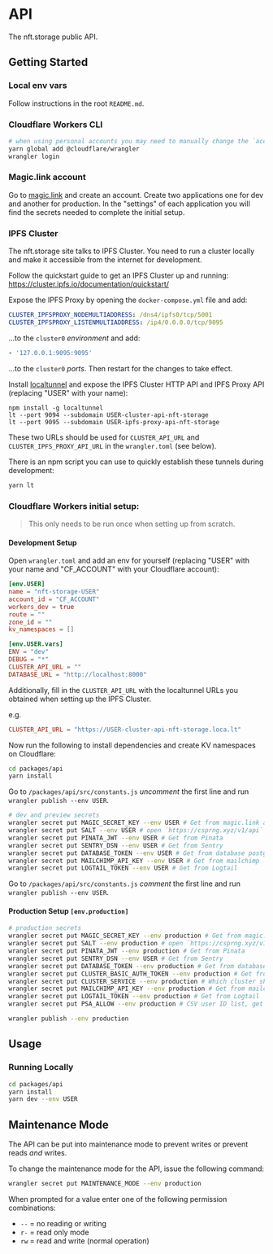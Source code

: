 # API

The nft.storage public API.

## Getting Started

### Local env vars

Follow instructions in the root `README.md`.

### Cloudflare Workers CLI

```bash
# when using personal accounts you may need to manually change the `account_id` inside `wrangler.toml`
yarn global add @cloudflare/wrangler
wrangler login
```

### Magic.link account

Go to [magic.link](https://magic.link) and create an account. Create two applications one for dev and another for production. In the "settings" of each application you will find the secrets needed to complete the initial setup.

### IPFS Cluster

The nft.storage site talks to IPFS Cluster. You need to run a cluster locally and make it accessible from the internet for development.

Follow the quickstart guide to get an IPFS Cluster up and running: https://cluster.ipfs.io/documentation/quickstart/

Expose the IPFS Proxy by opening the `docker-compose.yml` file and add:

```yaml
CLUSTER_IPFSPROXY_NODEMULTIADDRESS: /dns4/ipfs0/tcp/5001
CLUSTER_IPFSPROXY_LISTENMULTIADDRESS: /ip4/0.0.0.0/tcp/9095
```

...to the `cluster0` _environment_ and add:

```yaml
- '127.0.0.1:9095:9095'
```

...to the `cluster0` _ports_. Then restart for the changes to take effect.

Install [localtunnel](https://localtunnel.me/) and expose the IPFS Cluster HTTP API and IPFS Proxy API (replacing "USER" with your name):

```
npm install -g localtunnel
lt --port 9094 --subdomain USER-cluster-api-nft-storage
lt --port 9095 --subdomain USER-ipfs-proxy-api-nft-storage
```

These two URLs should be used for `CLUSTER_API_URL` and `CLUSTER_IPFS_PROXY_API_URL` in the `wrangler.toml` (see below).

There is an npm script you can use to quickly establish these tunnels during development:

```sh
yarn lt
```

### Cloudflare Workers initial setup:

> This only needs to be run once when setting up from scratch.

#### Development Setup

Open `wrangler.toml` and add an env for yourself (replacing "USER" with your name and "CF_ACCOUNT" with your Cloudflare account):

```toml
[env.USER]
name = "nft-storage-USER"
account_id = "CF_ACCOUNT"
workers_dev = true
route = ""
zone_id = ""
kv_namespaces = []

[env.USER.vars]
ENV = "dev"
DEBUG = "*"
CLUSTER_API_URL = ""
DATABASE_URL = "http://localhost:8000"
```

Additionally, fill in the `CLUSTER_API_URL` with the localtunnel URLs you obtained when setting up the IPFS Cluster.

e.g.

```toml
CLUSTER_API_URL = "https://USER-cluster-api-nft-storage.loca.lt"
```

Now run the following to install dependencies and create KV namespaces on Cloudflare:

```bash
cd packages/api
yarn install
```

Go to `/packages/api/src/constants.js` _uncomment_ the first line and run `wrangler publish --env USER`.

```bash
# dev and preview secrets
wrangler secret put MAGIC_SECRET_KEY --env USER # Get from magic.link account
wrangler secret put SALT --env USER # open `https://csprng.xyz/v1/api` in the browser and use the value of `Data`
wrangler secret put PINATA_JWT --env USER # Get from Pinata
wrangler secret put SENTRY_DSN --env USER # Get from Sentry
wrangler secret put DATABASE_TOKEN --env USER # Get from database postgrest
wrangler secret put MAILCHIMP_API_KEY --env USER # Get from mailchimp
wrangler secret put LOGTAIL_TOKEN --env USER # Get from Logtail
```

Go to `/packages/api/src/constants.js` _comment_ the first line and run `wrangler publish --env USER`.

#### Production Setup `[env.production]`

```bash
# production secrets
wrangler secret put MAGIC_SECRET_KEY --env production # Get from magic.link account
wrangler secret put SALT --env production # open `https://csprng.xyz/v1/api` in the browser and use the value of `Data`
wrangler secret put PINATA_JWT --env production # Get from Pinata
wrangler secret put SENTRY_DSN --env USER # Get from Sentry
wrangler secret put DATABASE_TOKEN --env production # Get from database account
wrangler secret put CLUSTER_BASIC_AUTH_TOKEN --env production # Get from nft.storage vault in 1password
wrangler secret put CLUSTER_SERVICE --env production # Which cluster should be used. Options 'IpfsCluster' or 'IpfsCluster2'
wrangler secret put MAILCHIMP_API_KEY --env production # Get from mailchimp
wrangler secret put LOGTAIL_TOKEN --env production # Get from Logtail
wrangler secret put PSA_ALLOW --env production # CSV user ID list, get from 1password vault

wrangler publish --env production
```

## Usage

### Running Locally

```bash
cd packages/api
yarn install
yarn dev --env USER
```

## Maintenance Mode

The API can be put into maintenance mode to prevent writes or prevent reads _and_ writes.

To change the maintenance mode for the API, issue the following command:

```sh
wrangler secret put MAINTENANCE_MODE --env production
```

When prompted for a value enter one of the following permission combinations:

- `--` = no reading or writing
- `r-` = read only mode
- `rw` = read and write (normal operation)
